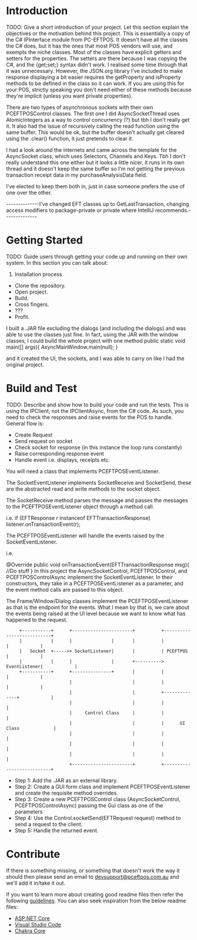 # Introduction 
TODO: Give a short introduction of your project. Let this section explain the objectives or the motivation behind this project.
This is essentially a copy of the C# IPInterface module from PC-EFTPOS. It doesn't have all the classes the C# does, but it has the ones that most POS vendors will use, and exempts the niche classes.
Most of the classes have explicit getters and setters for the properties. The setters are there because I was copying the C#, and the {get;set;} syntax didn't work. I realised some time through that it was unnecessary.
However, the JSON.org library I've included to make response displaying a bit easier requires the getProperty and isProperty methods to be defined in the class so it can work.
If you are using this for your POS, strictly speaking you don't need either of these methods because they're implicit (unless you want private properties).

There are two types of asynchronous sockets with their own PCEFTPOSControl classes.
The first one I did AsyncSocketThread uses AtomicIntegers as a way to control concurrency (?) but tbh I don't really get it.
It also had the issue of recursively calling the read function using the same buffer. This would be ok, but the buffer doesn't actually get cleared using the .clear() function, it just pretends to clear it.

I had a look around the internets and came across the template for the AsyncSocket class, which uses Selectors, Channels and Keys.
Tbh I don't really understand this one either but it looks a little nicer, it runs in its own thread and it doesn't keep the same buffer so I'm not getting the previous transaction receipt data in my purchaseAnalysisData field.

I've elected to keep them both in, just in case someone prefers the use of one over the other.


--------------I've changed EFT classes up to GetLastTransaction, changing access modifiers to package-private or private where IntelliJ recommends.--------------


# Getting Started
TODO: Guide users through getting your code up and running on their own system. In this section you can talk about:
1.	Installation process

* Clone the repository.
* Open project.
* Build.
* Cross fingers.
* ???
* Profit.

I built a .JAR file excluding the dialogs (and including the dialogs) and was able to use the classes just fine.
In fact, using the JAR with the window classes, I could build the whole project with one method
    public static void main([] args){
    AsyncMainWindow.main(null);
    }

and it created the UI, the sockets, and I was able to carry on like I had the original project.

# Build and Test
TODO: Describe and show how to build your code and run the tests. 
This is using the IPClient, not the IPClientAsync, from the C# code. As such, you need to check the responses and raise events for the POS to handle. General flow is:
* Create Request
* Send request on socket
* Check socket for response (in this instance the loop runs constantly)
* Raise corresponding response event
* Handle event i.e. displays, receipts etc.

You will need a class that implements PCEFTPOSEventListener.

The SocketEventListener implements SocketReceive and SocketSend, these are the abstracted read and write methods to the socket object.

The SocketReceive method parses the message and passes the messages to the PCEFTPOSEventListener object through a method call.

i.e.
if (EFTResponse r instanceof EFTTransactionResponse)
    listener.onTransactionEvent(r);

The PCEFTPOSEventListener will handle the events raised by the SocketEventListener.

i.e.

@Override
public void onTransactionEvent(EFTTransactionResponse msg){
//Do stuff
}
In this project the AsyncSocketControl, PCEFTPOSControl, and PCEFTPOSControlAsync implement the SocketEventListener.
In their constructors, they take in a PCEFTPOSEventListener as a parameter, and the event method calls are passed to this object.

The Frame/Window/Dialog classes implement the PCEFTPOSEventListener as that is the endpoint for the events. What I mean by that is, we care about the events being raised at the UI level because we want to know what has happened to the request.


         +-----------+      +-----------------------+          +---------------------------+
         |           |      |               |       |          |              |            |
         |   Socket  +----->+ SocketListener|       |          | PCEFTPOS     |            |
         |           |      |               |       +----------> EventListener|            |
         +-----------+      +---------------+       |          |              |            |
                            |                       |          |              |            |
                            |                       |          +--------------+            |
                            |                       |          |                           |
                            |     Control Class     |          |                           |
                            |                       |          |      UI Class             |
                            |                       |          |                           |
                            |                       |          |                           |
                            |                       |          |                           |
                            +-----------------------+          +---------------------------+


* Step 1:
Add the .JAR as an external library.
* Step 2:
Create a GUI form class and implement PCEFTPOSEventListener and create the requisite method overrides.
* Step 3:
Create a new PCEFTPOSControl class (AsyncSocketControl, PCEFTPOSControlAsync) passing the Gui class as one of the parameters
* Step 4:
Use the Control.socketSend(EFTRequest request) method to send a request to the client.
* Step 5:
Handle the returned event.



# Contribute
If there is something missing, or something that doesn't work the way it should then please send an email to devsupport@pceftpos.com.au and we'll add it in/take it out.

If you want to learn more about creating good readme files then refer the following [guidelines](https://www.visualstudio.com/en-us/docs/git/create-a-readme). You can also seek inspiration from the below readme files:
- [ASP.NET Core](https://github.com/aspnet/Home)
- [Visual Studio Code](https://github.com/Microsoft/vscode)
- [Chakra Core](https://github.com/Microsoft/ChakraCore)